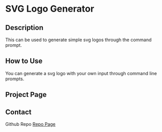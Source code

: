 # SVG Logo Generator

## Description
This can be used to generate simple svg logos through the command prompt.

## How to Use
You can generate a svg logo with your own input through command line prompts.

## Project Page






## Contact

Github Repo [Repo Page](https://github.com/KeeslingB/svg-logomaker)

